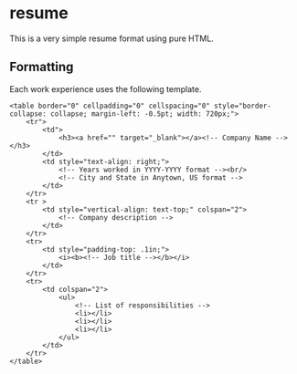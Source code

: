 # resume
This is a very simple resume format using pure HTML. 

## Formatting

Each work experience uses the following template.

```
<table border="0" cellpadding="0" cellspacing="0" style="border-collapse: collapse; margin-left: -0.5pt; width: 720px;">
	<tr">
		<td">
			<h3><a href="" target="_blank"></a><!-- Company Name --></h3>
		</td>
		<td style="text-align: right;">			
			<!-- Years worked in YYYY-YYYY format --><br/>
			<!-- City and State in Anytown, US format -->		
		</td>
	</tr>
	<tr >
		<td style="vertical-align: text-top;" colspan="2">
			<!-- Company description -->
		</td>
	</tr>
	<tr>
		<td style="padding-top: .1in;">			
			<i><b><!-- Job title --></b></i>
		</td>
	</tr>
	<tr>
		<td colspan="2">
			<ul>
				<!-- List of responsibilities -->
				<li></li>
				<li></li>
				<li></li>
			</ul>
		</td>
	</tr>
</table>

```
